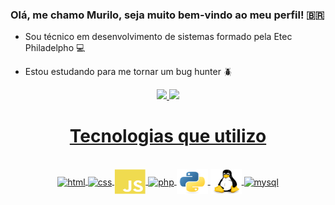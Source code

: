  <!-- Introdução--> 


### Olá, me chamo Murilo, seja muito bem-vindo ao meu perfil! 🇧🇷
- Sou técnico em desenvolvimento de sistemas formado pela Etec Philadelpho 💻
- Estou estudando para me tornar um bug hunter 🪲



  <!-- Logs de commits--> 

<div align="center">
  <a href="https://github.com/DRCO23">
  <img height="180em" src="https://github-readme-stats.vercel.app/api?username=DRCO23&show_icons=true&theme=blue-green&include_all_commits=true&count_private=true"/>
  <img height="180em" src="https://github-readme-stats.vercel.app/api/top-langs/?username=DRCO23&layout=compact&langs_count=7&theme=blue-green"/>
</div>
  
  
  <!-- Tecnologias que utilizo--> 

<h1 align="center"> Tecnologias que utilizo </h1>
<div style="display: inline_block" align="center"><br>
  <img align="center" alt="html" height="40" width="50" src="https://cdn.jsdelivr.net/gh/devicons/devicon/icons/html5/html5-plain.svg"/>
  <img align="center" alt="css" height="40" width="50" src="https://cdn.jsdelivr.net/gh/devicons/devicon/icons/css3/css3-plain.svg" />
 <img align="center" alt="javascript" height="40" width="50" src="https://raw.githubusercontent.com/devicons/devicon/master/icons/javascript/javascript-plain.svg" />
  <img align="center" alt="php" height="40" width="50" src="https://cdn.jsdelivr.net/gh/devicons/devicon/icons/php/php-plain.svg" />
  <img align="center" alt="python" height="40" width="50" src="https://github.com/devicons/devicon/blob/master/icons/python/python-original.svg"/>
  <img align="center" alt="linux" height="40" width="50" src="https://github.com/devicons/devicon/blob/master/icons/linux/linux-original.svg" />
  <img align="center" alt="mysql" height="40" width="50" src="https://cdn.jsdelivr.net/gh/devicons/devicon/icons/mysql/mysql-plain.svg" />

  </div><br/>
